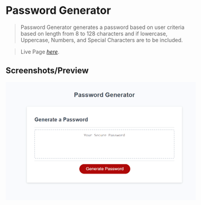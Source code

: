 # Password Generator
> Password Generator generates a password based on user criteria based on length from 8 to 128 characters and if lowercase, Uppercase, Numbers, and Special Characters are to be included.


> Live Page [_here_](https://tannerreed29.github.io/Password-Generator/).


## Screenshots/Preview
![Website Preview](./assets/images/Pass-Gen.gif)




